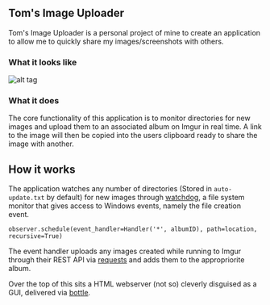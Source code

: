 ## Tom's Image Uploader

Tom's Image Uploader is a personal project of mine to create an application to allow me to quickly share my images/screenshots with others.

### What it looks like
![alt tag](http://i.imgur.com/ratM0z7.png)

### What it does

The core functionality of this application is to monitor directories for new images and upload them to an associated album on Imgur in real time. A link to the image will then be copied into the users clipboard ready to share the image with another.

## How it works

The application watches any number of directories (Stored in `auto-update.txt` by default) for new images through [watchdog](https://github.com/gorakhargosh/watchdog), a file system monitor that gives access to Windows events, namely the file creation event.

```observer.schedule(event_handler=Handler('*', albumID), path=location, recursive=True)```

The event handler uploads any images created while running to Imgur through their REST API via [requests](https://github.com/kennethreitz/requests) and adds them to the appropriorite album.

Over the top of this sits a HTML webserver (not so) cleverly disguised as a GUI, delivered via [bottle](https://github.com/bottlepy/bottle). 

